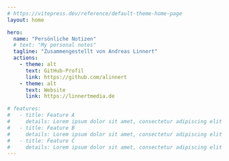 ```yaml
---
# https://vitepress.dev/reference/default-theme-home-page
layout: home

hero:
  name: "Persönliche Notizen"
  # text: "My personal notes"
  tagline: "Zusammengestellt von Andreas Linnert"
  actions:
    - theme: alt
      text: GitHub-Profil
      link: https://github.com/alinnert
    - theme: alt
      text: Website
      link: https://linnertmedia.de

# features:
#   - title: Feature A
#     details: Lorem ipsum dolor sit amet, consectetur adipiscing elit
#   - title: Feature B
#     details: Lorem ipsum dolor sit amet, consectetur adipiscing elit
#   - title: Feature C
#     details: Lorem ipsum dolor sit amet, consectetur adipiscing elit
---
```


